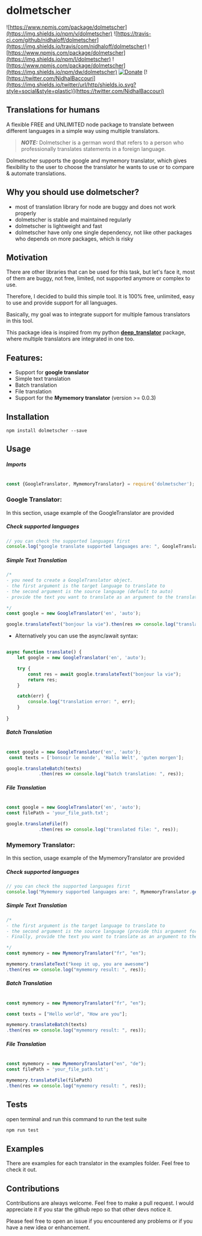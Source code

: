 # dolmetscher
![https://www.npmjs.com/package/dolmetscher](https://img.shields.io/npm/v/dolmetscher)
![https://travis-ci.com/github/nidhaloff/dolmetscher](https://img.shields.io/travis/com/nidhaloff/dolmetscher)
![https://www.npmjs.com/package/dolmetscher](https://img.shields.io/npm/l/dolmetscher)
![https://www.npmjs.com/package/dolmetscher](https://img.shields.io/npm/dw/dolmetscher)
[![Donate](https://img.shields.io/badge/$-support-ff69b4.svg?style=flat)](https://www.buymeacoffee.com/nidhaloff?new=1)
[![https://twitter.com/NidhalBaccouri](https://img.shields.io/twitter/url/http/shields.io.svg?style=social&style=plastic)](https://twitter.com/NidhalBaccouri)

## Translations for humans

A flexible FREE and UNLIMITED node package to translate between different languages in a simple way using multiple translators.

> **_NOTE:_**  Dolmetscher is a german word that refers to a person who professionally translates statements in a foreign language.

 Dolmetscher supports the google and mymemory translator, which gives flexibility to the user to choose the translator he wants to use or to compare & automate translations.

## Why you should use dolmetscher?

- most of translation library for node are buggy and does not work properly
- dolmetscher is stable and maintained regularly
- dolmetscher is lightweight and fast
- dolmetscher have only one single dependency, not like other packages who depends on more packages, which is risky

## Motivation
There are other libraries that can be used for this task, but let's face it, most of them are buggy, not free, limited, not supported anymore or complex to use.

Therefore, I decided to build this simple tool. It is 100% free, unlimited, easy to use and provide support for all languages.

Basically, my goal was to integrate support for multiple famous translators in this tool.

This package idea is inspired from my python   [**deep_translator**](https://github.com/nidhaloff/deep_translator) package, where multiple translators are integrated in one too.

## Features:
- Support for **google translator**
- Simple text translation
- Batch translation
- File translation
- Support for the **Mymemory translator** (version >= 0.0.3)


## Installation

```
npm install dolmetscher --save
```

## Usage

##### Imports

```js

const {GoogleTranslator, MymemoryTranslator} = require('dolmetscher');

```
### Google Translator:
In this section, usage example of the GoogleTranslator are provided

##### Check supported languages
```js
// you can check the supported languages first 
console.log("google translate supported languages are: ", GoogleTranslator.getSupportedLanguages());

```

##### Simple Text Translation

```js
/*
- you need to create a GoogleTranslator object.
- the first argument is the target language to translate to
- the second argument is the source language (default to auto)
- provide the text you want to translate as an argument to the translate function

*/
const google = new GoogleTranslator('en', 'auto');

google.translateText("bonjour la vie").then(res => console.log("translatedText: ", res));

```

- Alternatively you can use the async/await syntax:

```js

async function translate() {
    let google = new GoogleTranslator('en', 'auto');

    try {
        const res = await google.translateText("bonjour la vie");
        return res;
    }

    catch(err) {
        console.log("translation error: ", err);
    }
    
}


```

##### Batch Translation

```js

const google = new GoogleTranslator('en', 'auto');
 const texts = ['bonsoir le monde', 'Hallo Welt', 'guten morgen'];

google.translateBatch(texts)
            .then(res => console.log("batch translation: ", res));

```

##### File Translation

```js

const google = new GoogleTranslator('en', 'auto');
const filePath = 'your_file_path.txt';

google.translateFile(f)
            .then(res => console.log("translated file: ", res));

```

### Mymemory Translator:
In this section, usage example of the MymemoryTranslator are provided

##### Check supported languages
```js
// you can check the supported languages first 
console.log("Mymemory supported languages are: ", MymemoryTranslator.getSupportedLanguages());

```

##### Simple Text Translation

```js
/*
- the first argument is the target language to translate to
- the second argument is the source language (provide this argument for better results)
- Finally, provide the text you want to translate as an argument to the translate function

*/
const mymemory = new MymemoryTranslator("fr", "en");

mymemory.translateText("keep it up, you are awesome")
.then(res => console.log("mymemory result: ", res));

```


##### Batch Translation

```js

const mymemory = new MymemoryTranslator("fr", "en");

const texts = ["Hello world", "How are you"];

mymemory.translateBatch(texts)
.then(res => console.log("mymemory result: ", res));

```

##### File Translation

```js

const mymemory = new MymemoryTranslator("en", "de");
const filePath = 'your_file_path.txt';

mymemory.translateFile(filePath)
.then(res => console.log("mymemory result: ", res));

```

## Tests

open terminal and run this command to run the test suite

```bash
npm run test
```

## Examples

There are examples for each translator in the examples folder. Feel free to check it out.


## Contributions

Contributions are always welcome. Feel free to make a pull request. I would appreciate it if you star the github repo so that other devs notice it.

Please feel free to open an issue if you encountered any problems or if you have a new idea or enhancement.